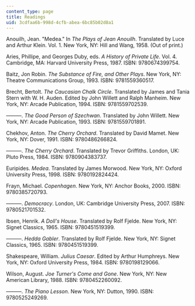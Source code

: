 ```yaml
---
content_type: page
title: Readings
uid: 3cdfaa6b-998d-4cfb-abea-6bc85b02d8a1
---
```


Anouilh, Jean. "Medea." In _The Plays of Jean Anouilh_. Translated by Luce and Arthur Klein. Vol. 1. New York, NY: Hill and Wang, 1958. (Out of print.)

Aries, Phillipe, and Georges Duby, eds. _A History of Private Life_. Vol. 4. Cambridge, MA: Harvard University Press, 1987. ISBN: 9780674399754.

Baitz, Jon Robin. _The Substance of Fire, and Other Plays_. New York, NY: Theatre Communications Group, 1993. ISBN: 9781559360517.

Brecht, Bertolt. _The Caucasian Chalk Circle_. Translated by James and Tania Stern with W. H. Auden. Edited by John Willett and Ralph Manheim. New York, NY: Arcade Publication, 1994. ISBN: 9781559702539.

———. _The Good Person of Szechwan_. Translated by John Willett. New York, NY: Arcade Publication, 1993. ISBN: 9781559701891.

Chekhov, Anton. _The Cherry Orchard_. Translated by David Mamet. New York, NY: Dover, 1991. ISBN: 9780486266824.

———. _The Cherry Orchard_. Translated by Trevor Griffiths. London, UK: Pluto Press, 1984. ISBN: 9780904383737.

Euripides. _Medea_. Translated by James Morwood. New York, NY: Oxford University Press, 1998. ISBN: 9780192824424.

Frayn, Michael. _Copenhagen_. New York, NY: Anchor Books, 2000. ISBN: 9780385720793.

———. _Democracy_. London, UK: Cambridge University Press, 2007. ISBN: 9780521701532.

Ibsen, Henrik. _A Doll's House_. Translated by Rolf Fjelde. New York, NY: Signet Classics, 1965. ISBN: 9780451519399.

———. _Hedda Gabler_. Translated by Rolf Fjelde. New York, NY: Signet Classics, 1965. ISBN: 9780451519399.

Shakespeare, William. _Julius Caesar_. Edited by Arthur Humphreys. New York, NY: Oxford University Press, 1984. ISBN: 9780198129066.

Wilson, August. _Joe Turner's Come and Gone_. New York, NY: New American Library, 1988. ISBN: 9780452260092.

———. _The Piano Lesson_. New York, NY: Dutton, 1990. ISBN: 9780525249269.